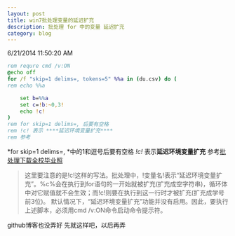 ```yaml
---
layout: post
title: win7批处理变量的延迟扩充
description: 批处理 for 中的变量 延迟扩充
category: blog
---
```


6/21/2014 11:50:20 AM 

```bat
rem requre cmd /v:ON
@echo off
for /f "skip=1 delims=, tokens=5" %%a in (du.csv) do (
rem	echo %%a

	set b=%%a
	set c=!b:~0,3!
	echo !c!
)
rem for skip=1 delims=, 后要有空格
rem !c! 表示 ****延迟环境变量扩充****
rem 参考 
```
*for skip=1 delims=, *中的1和逗号后要有空格
*!c!* 表示**延迟环境变量扩充**
参考[批处理下载全校毕业照](http://yoursunny.com/t/2008/spring-pic/)
> 这里要注意的是!c!这样的写法。批处理中，!变量名!表示“延迟环境变量扩充”。%c%会在执行到for语句的一开始就被扩充(扩充成空字符串)，循环体中对它赋值就不会生效；而!c!则要在执行到这一行时才被扩充(扩充成学号前3位)。
> 默认情况下，“延迟环境变量扩充”功能并没有启用。因此，要执行上述脚本，必须用cmd /v:ON命令启动命令提示符。


github博客也没弄好 先就这样吧，以后再弄

[zhiying678]:   http://zhiying678.github.io  "zhiying678"
